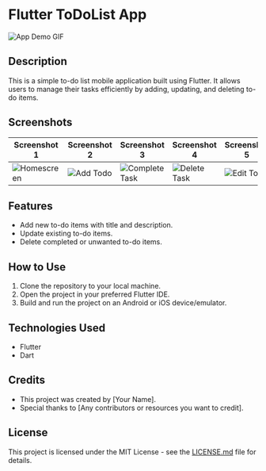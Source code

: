 # Flutter ToDoList App

![App Demo GIF](demo.gif)

## Description

This is a simple to-do list mobile application built using Flutter. It allows users to manage their tasks efficiently by adding, updating, and deleting to-do items.

## Screenshots

| Screenshot 1 | Screenshot 2 | Screenshot 3 | Screenshot 4 | Screenshot 5 |
|--------------|--------------|--------------|--------------|--------------|
| ![Homescreen](screenshots/Homescreen.png) | ![Add Todo](screenshots/addtodo.png) | ![Complete Task](screenshots/completetask.png) | ![Delete Task](screenshots/deletetask.png) | ![Edit Todo](screenshots/edittodo.png) |

## Features

- Add new to-do items with title and description.
- Update existing to-do items.
- Delete completed or unwanted to-do items.

## How to Use

1. Clone the repository to your local machine.
2. Open the project in your preferred Flutter IDE.
3. Build and run the project on an Android or iOS device/emulator.

## Technologies Used

- Flutter
- Dart

## Credits

- This project was created by [Your Name].
- Special thanks to [Any contributors or resources you want to credit].

## License

This project is licensed under the MIT License - see the [LICENSE.md](LICENSE.md) file for details.
